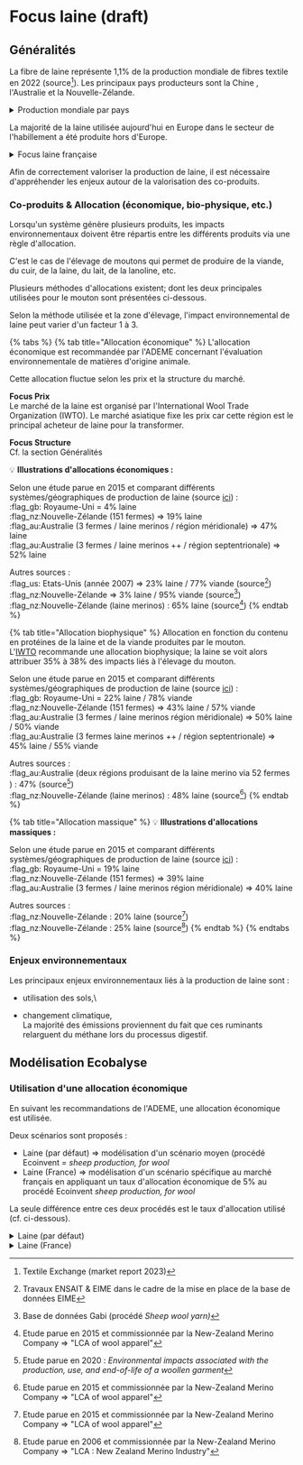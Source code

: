 # Focus laine (draft)

## Généralités

La fibre de laine représente 1,1% de la production mondiale de fibres textile en 2022 (source[^1]). Les principaux pays producteurs sont la Chine , l'Australie et la Nouvelle-Zélande.

<details>

<summary>Production mondiale par pays</summary>

![](<../../../.gitbook/assets/image (1).png>)

</details>

La majorité de la laine utilisée aujourd'hui en Europe dans le secteur de l'habillement a été produite hors d'Europe.&#x20;

<details>

<summary>Focus laine française </summary>

La production française de moutons est majoritairement destinée à la production de viande et de lait. Ainsi, la production de laine n'est pas valorisée (1 kg de laine se vend quelques dizaines de centimes ne couvrant pas les frais de tonte autour de 1,5€ par mouton).&#x20;

Cet état de fait fait notamment suite à la désindustrialisation du secteur depuis les années 80 (à l'époque une filière existait dans le Tarn et le Nord principalement).  Les éleveurs se sont alors progressivement tournés depuis vers des races produisant principalement de la viande ou du lait.&#x20;

Cependant, différentes initiatives récentes participent à remonter une filière lainière destinée aux textiles d'habillement (cf. par exemple [LainesPaysannes](https://laines-paysannes.fr/) et [Collectif Tricolore](https://www.collectiftricolor.org/)).&#x20;

</details>

Afin de correctement valoriser la production de laine, il est nécessaire d'appréhender les enjeux autour de la valorisation des co-produits.

### Co-produits & Allocation (économique, bio-physique, etc.)

Lorsqu'un système génère plusieurs produits, les impacts environnementaux doivent être répartis entre les différents produits via une règle d'allocation.&#x20;

C'est le cas de l'élevage de moutons qui permet de produire de la viande, du cuir, de la laine, du lait, de la lanoline, etc.&#x20;

Plusieurs méthodes d'allocations existent; dont les deux principales utilisées pour le mouton sont présentées ci-dessous.&#x20;

Selon la méthode utilisée et la zone d'élevage, l'impact environnemental de laine peut varier d'un facteur 1 à 3.

{% tabs %}
{% tab title="Allocation économique" %}
L'allocation économique est recommandée par l'ADEME concernant l'évaluation environnementale de matières d'origine animale.

Cette allocation fluctue selon les prix et la structure du marché.&#x20;

**Focus Prix** \
Le marché de la laine est organisé par l'International Wool Trade Organization (IWTO). Le marché asiatique fixe les prix car cette région est le principal acheteur de laine pour la transformer.&#x20;

**Focus Structure**\
Cf. la section Généralités

:bulb: **Illustrations d'allocations économiques :**&#x20;

Selon une étude parue en 2015 et comparant différents systèmes/géographiques de production de laine (source [ici](https://link.springer.com/article/10.1007/s11367-015-0849-z)) : \
:flag\_gb: Royaume-Uni = 4% laine\
:flag\_nz:Nouvelle-Zélande (151 fermes) => 19% laine\
:flag\_au:Australie (3 fermes / laine merinos / région méridionale) => 47% laine\
:flag\_au:Australie (3 fermes / laine merinos ++ / région septentrionale) => 52% laine

Autres sources : \
:flag\_us: Etats-Unis (année 2007) => 23% laine / 77% viande (source[^2]) \
:flag\_nz:Nouvelle-Zélande => 3% laine / 95% viande (source[^3])\
:flag\_nz:Nouvelle-Zélande (laine merinos) : 65% laine (source[^4])
{% endtab %}

{% tab title="Allocation biophysique" %}
Allocation en fonction du contenu en protéines de la laine et de la viande produites par le mouton.\
L'[IWTO](https://iwto.org/) recommande une allocation biophysique; la laine se voit alors attribuer 35% à 38% des impacts liés à l'élevage du mouton.&#x20;





Selon une étude parue en 2015 et comparant différents systèmes/géographiques de production de laine (source [ici](https://link.springer.com/article/10.1007/s11367-015-0849-z)) : \
:flag\_gb: Royaume-Uni = 22% laine / 78% viande\
:flag\_nz:Nouvelle-Zélande (151 fermes) => 43% laine / 57% viande\
:flag\_au:Australie (3 fermes / laine merinos région méridionale) => 50% laine / 50% viande\
:flag\_au:Australie (3 fermes laine merinos ++ / région septentrionale) => 45% laine / 55% viande&#x20;

Autres sources : \
:flag\_au:Australie (deux régions produisant de la laine merino via 52 fermes ) : 47% (source[^5]) \
:flag\_nz:Nouvelle-Zélande (laine merinos) : 48% laine (source[^6])
{% endtab %}

{% tab title="Allocation massique" %}
:bulb: **Illustrations d'allocations massiques :**&#x20;

Selon une étude parue en 2015 et comparant différents systèmes/géographiques de production de laine (source [i](https://link.springer.com/article/10.1007/s11367-015-0849-z)[ci](https://link.springer.com/article/10.1007/s11367-015-0849-z)) : \
:flag\_gb: Royaume-Uni = 19% laine \
:flag\_nz:Nouvelle-Zélande (151 fermes) => 39% laine\
:flag\_au:Australie (3 fermes / laine merinos région méridionale) => 40% laine &#x20;

Autres sources : \
:flag\_nz:Nouvelle-Zélande : 20% laine (source[^7])\
:flag\_nz:Nouvelle-Zélande : 25% laine (source[^8])
{% endtab %}
{% endtabs %}

### Enjeux environnementaux

Les principaux enjeux environnementaux liés à la production de laine sont :&#x20;

* utilisation des sols,\

* changement climatique,\
  La majorité des émissions proviennent du fait que ces ruminants relarguent du méthane lors du processus digestif.&#x20;

## Modélisation Ecobalyse

### Utilisation d'une allocation économique

En suivant les recommandations de l'ADEME, une allocation économique est utilisée.

Deux scénarios sont proposés :&#x20;

* Laine (par défaut) => modélisation d'un scénario moyen (procédé Ecoinvent = _sheep production, for wool_
* Laine (France) => modélisation d'un scénario spécifique au marché français en appliquant un taux d'allocation économique de 5% au procédé Ecoinvent _sheep production, for wool_

La seule différence entre ces deux procédés est le taux d'allocation utilisé (cf. ci-dessous).

<details>

<summary>Laine (par défaut)</summary>

Procédé Ecoinvent => _sheep production, for wool_

_**Allocation économique** => 50% de l'impact du mouton est alloué à la laine_ \
\
**Hypothèses clés**\
\- 4,2kg de laine produite par an \
\- mouton de 8kg\
\- paturage majoritairement extensif (80%)

</details>

<details>

<summary>Laine (France)</summary>

Procédé Ecoinvent => _sheep production, for wool_

_**Allocation économique** => 5% de l'impact du mouton est alloué à la laine_ \
\
**Hypothèses clés**\
\- 4,2kg de laine produite par an \
\- mouton de 8kg\
\- paturage majoritairement extensif (80%)

</details>

[^1]: Textile Exchange (market report 2023)

[^2]: Travaux ENSAIT & EIME dans le cadre de la mise en place de la base de données EIME

[^3]: Base de données Gabi (procédé _Sheep wool yarn)_

[^4]: Etude parue en 2015 et commissionnée par la New-Zealand Merino Company => "LCA of wool apparel"

[^5]: Etude parue en 2020 : _Environmental impacts associated with the production, use, and end-of-life of a woollen garment_

[^6]: Etude parue en 2015 et commissionnée par la New-Zealand Merino Company => "LCA of wool apparel"

[^7]: Etude parue en 2015 et commissionnée par la New-Zealand Merino Company => "LCA of wool apparel"

[^8]: Etude parue en 2006 et commissionnée par la New-Zealand Merino Company => "LCA : New Zealand Merino Industry"
